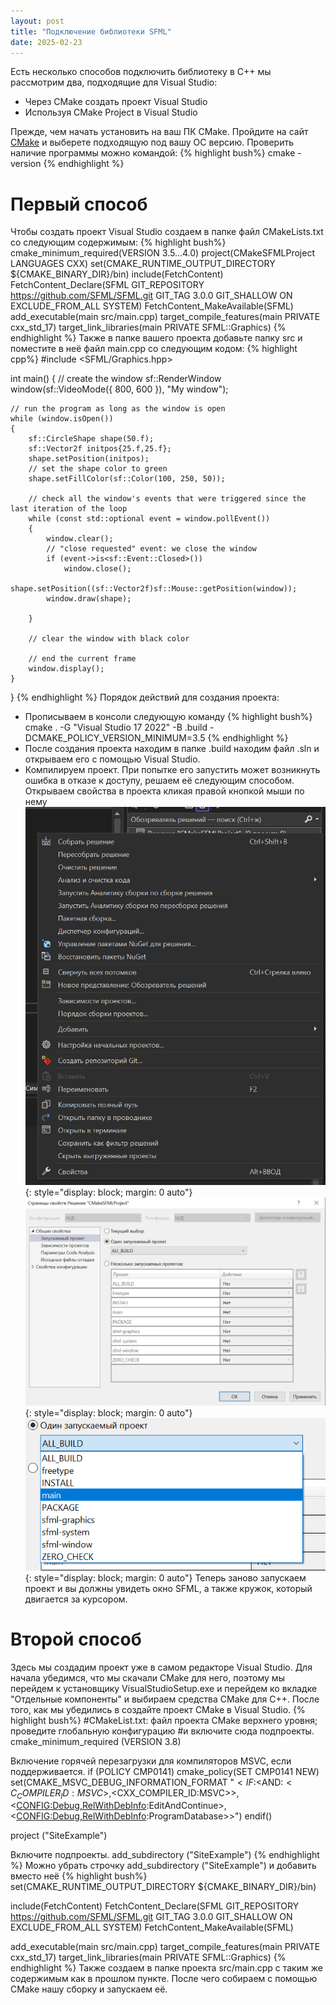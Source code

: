 ```yaml
---
layout: post
title: "Подключение библиотеки SFML"
date: 2025-02-23
---
```

Есть несколько способов подключить библиотеку в C++ мы рассмотрим два, подходящие для Visual Studio:
* Через CMake создать проект Visual Studio
* Используя CMake Project в Visual Studio

Прежде, чем начать установить на ваш ПК CMake. Пройдите на сайт
[CMake][cmake] и выберете подходящую под вашу ОС версию. Проверить наличие программы можно командой:
{% highlight bush%}
cmake -version
{% endhighlight %}
# Первый способ
Чтобы создать проект Visual Studio создаем в папке файл CMakeLists.txt со следующим
содержимым:
{% highlight bush%}
cmake_minimum_required(VERSION 3.5...4.0)
project(CMakeSFMLProject LANGUAGES CXX)
set(CMAKE_RUNTIME_OUTPUT_DIRECTORY ${CMAKE_BINARY_DIR}/bin)
include(FetchContent)
FetchContent_Declare(SFML
    GIT_REPOSITORY https://github.com/SFML/SFML.git
    GIT_TAG 3.0.0
    GIT_SHALLOW ON
    EXCLUDE_FROM_ALL
    SYSTEM)
FetchContent_MakeAvailable(SFML)
add_executable(main src/main.cpp)
target_compile_features(main PRIVATE cxx_std_17)
target_link_libraries(main PRIVATE SFML::Graphics)
{% endhighlight %}
Также в папке вашего проекта добавьте папку src и поместите в неё файл main.cpp со следующим кодом:
{% highlight cpp%}
#include <SFML/Graphics.hpp>

int main()
{
    // create the window
    sf::RenderWindow window(sf::VideoMode({ 800, 600 }), "My window");

    // run the program as long as the window is open
    while (window.isOpen())
    {
        sf::CircleShape shape(50.f);
        sf::Vector2f initpos{25.f,25.f};
        shape.setPosition(initpos);
        // set the shape color to green
        shape.setFillColor(sf::Color(100, 250, 50));

        // check all the window's events that were triggered since the last iteration of the loop
        while (const std::optional event = window.pollEvent())
        {
            window.clear();
            // "close requested" event: we close the window
            if (event->is<sf::Event::Closed>())
                window.close();
            shape.setPosition((sf::Vector2f)sf::Mouse::getPosition(window));
            window.draw(shape);
            
        }

        // clear the window with black color

        // end the current frame
        window.display();
    }
}
{% endhighlight %}
 Порядок действий для создания проекта:
- Прописываем в консоли следующую команду
  {% highlight bush%} cmake . -G "Visual Studio 17 2022" -B .build -DCMAKE_POLICY_VERSION_MINIMUM=3.5 {% endhighlight %}
- После создания проекта находим в папке .build находим файл .sln и открываем его с помощью Visual Studio.
- Компилируем проект. При попытке его запустить может возникнуть ошибка в отказе к доступу, решаем её следующим способом. Открываем свойства в проекта кликая правой кнопкой мыши по нему
![Image](/assets/cmake/img/1.png){: style="display: block; margin: 0 auto"} 
![Image](/assets/cmake/img/2.png){: style="display: block; margin: 0 auto"} 
![Image](/assets/cmake/img/3.png){: style="display: block; margin: 0 auto"} 
Теперь заново запускаем проект и вы должны увидеть окно SFML, а также кружок, который двигается за курсором.

# Второй способ
Здесь мы создадим проект уже в самом редакторе Visual Studio. Для начала убедимся, что мы скачали CMake для него, поэтому мы перейдем 
к установщику VisualStudioSetup.exe и перейдем ко вкладке "Отдельные компоненты" и выбираем средства CMake для C++. После того, как мы 
убедились в создайте проект CMake в Visual Studio.
{% highlight bush%}
#CMakeList.txt: файл проекта CMake верхнего уровня; проведите глобальную конфигурацию
#и включите сюда подпроекты.
cmake_minimum_required (VERSION 3.8)

Включение горячей перезагрузки для компиляторов MSVC, если поддерживается.
if (POLICY CMP0141)
  cmake_policy(SET CMP0141 NEW)
  set(CMAKE_MSVC_DEBUG_INFORMATION_FORMAT "$<IF:$<AND:$<C_COMPILER_ID:MSVC>,$<CXX_COMPILER_ID:MSVC>>,$<$<CONFIG:Debug,RelWithDebInfo>:EditAndContinue>,$<$<CONFIG:Debug,RelWithDebInfo>:ProgramDatabase>>")
endif()

project ("SiteExample")

Включите подпроекты.
add_subdirectory ("SiteExample")
{% endhighlight %}
Можно убрать строчку add_subdirectory ("SiteExample") и добавить вместо неё
{% highlight bush%}
set(CMAKE_RUNTIME_OUTPUT_DIRECTORY ${CMAKE_BINARY_DIR}/bin)

include(FetchContent)
FetchContent_Declare(SFML
    GIT_REPOSITORY https://github.com/SFML/SFML.git
    GIT_TAG 3.0.0
    GIT_SHALLOW ON
    EXCLUDE_FROM_ALL
    SYSTEM)
FetchContent_MakeAvailable(SFML)

add_executable(main src/main.cpp)
target_compile_features(main PRIVATE cxx_std_17)
target_link_libraries(main PRIVATE SFML::Graphics)
{% endhighlight %}
Также создаем в папке проекта src/main.cpp с таким же содержимым как в прошлом пункте.
После чего собираем с помощью CMake нашу сборку и запускаем её.

[cmake]: https://cmake.org/download/
